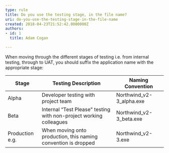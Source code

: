 ```yaml
---
type: rule
title: Do you use the testing stage, in the file name?
uri: do-you-use-the-testing-stage-in-the-file-name
created: 2018-04-23T21:52:42.0000000Z
authors:
- id: 1
  title: Adam Cogan

---
```


When moving through the different stages of testing i.e. from internal testing, through to UAT, you should suffix the application name with the appropriate stage:
 

| **Stage** | **Testing Description** | **Naming Convention** |
| --- | --- | --- |
| Alpha | Developer testing with project team | Northwind\_v2-3\_alpha.exe |
| Beta | Internal “Test Please" testing with non-project working colleagues | Northwind\_v2-3\_beta.exe |
| Production e.g. | When moving onto production, this naming convention is dropped | Northwind\_v2-3.exe |

 ​​
